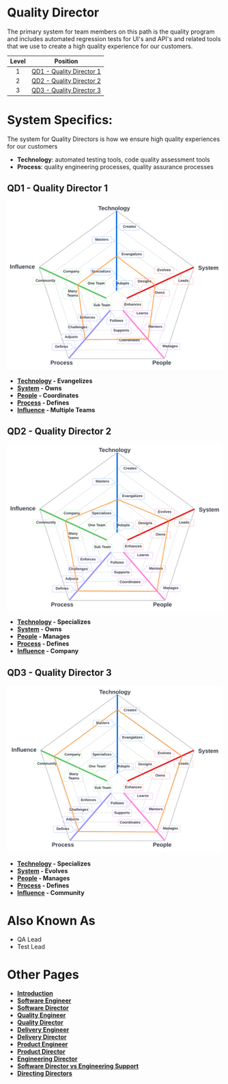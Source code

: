 # Quality Director

The primary system for team members on this path is the quality program and includes automated regression tests for UI's and API's and related tools that we use to create a high quality experience for our customers. 

| Level | Position |
| :---: | :---: |
| 1 | [QD1 - Quality Director 1](#qd1---quality-director-1) |
| 2 | [QD2 - Quality Director 2](#qd2---quality-director-2) |
| 3 | [QD3 - Quality Director 3](#qd3---quality-director-3) |

# System Specifics:
The system for Quality Directors is how we ensure high quality experiences for our customers
* **Technology**: automated testing tools, code quality assessment tools 
* **Process**: quality engineering processes, quality assurance processes

## QD1 - Quality Director 1

![System Dimensions](charts/Layr-Engineering-Path-QD1.png "Quality Director 1")

* **[Technology](README.md#technology) - Evangelizes**
* **[System](README.md#technology) - Owns**
* **[People](README.md#people) - Coordinates**
* **[Process](README.md#process) - Defines**
* **[Influence](README.md#influence) - Multiple Teams**

## QD2 - Quality Director 2

![System Dimensions](charts/Layr-Engineering-Path-QD2.png "Quality Director 2")

* **[Technology](README.md#technology) - Specializes**
* **[System](README.md#technology) - Owns**
* **[People](README.md#people) - Manages**
* **[Process](README.md#process) - Defines**
* **[Influence](README.md#influence) - Company**

## QD3 - Quality Director 3

![System Dimensions](charts/Layr-Engineering-Path-QD3.png "Quality Director 3")

* **[Technology](README.md#technology) - Specializes**
* **[System](README.md#technology) - Evolves**
* **[People](README.md#people) - Manages**
* **[Process](README.md#process) - Defines**
* **[Influence](README.md#influence) - Community**

# Also Known As
* QA Lead
* Test Lead

# Other Pages
* [**Introduction**](README.md)
* [**Software Engineer**](Software-Engineer.md)
* [**Software Director**](Software-Director.md) 
* [**Quality Engineer**](Quality-Engineer.md)
* [**Quality Director**](Quality-Director.md)
* [**Delivery Engineer**](Delivery-Engineer.md)
* [**Delivery Director**](Delivery-Director.md)
* [**Product Engineer**](Product-Engineer.md)
* [**Product Director**](Product-Director.md)
* [**Engineering Director**](Engineering-Director.md)
* [**Software Director vs Engineering Support**](Comparison-Software-Director-Engineering-Director.md)
* [**Directing Directors**](Directing-Directors.md)